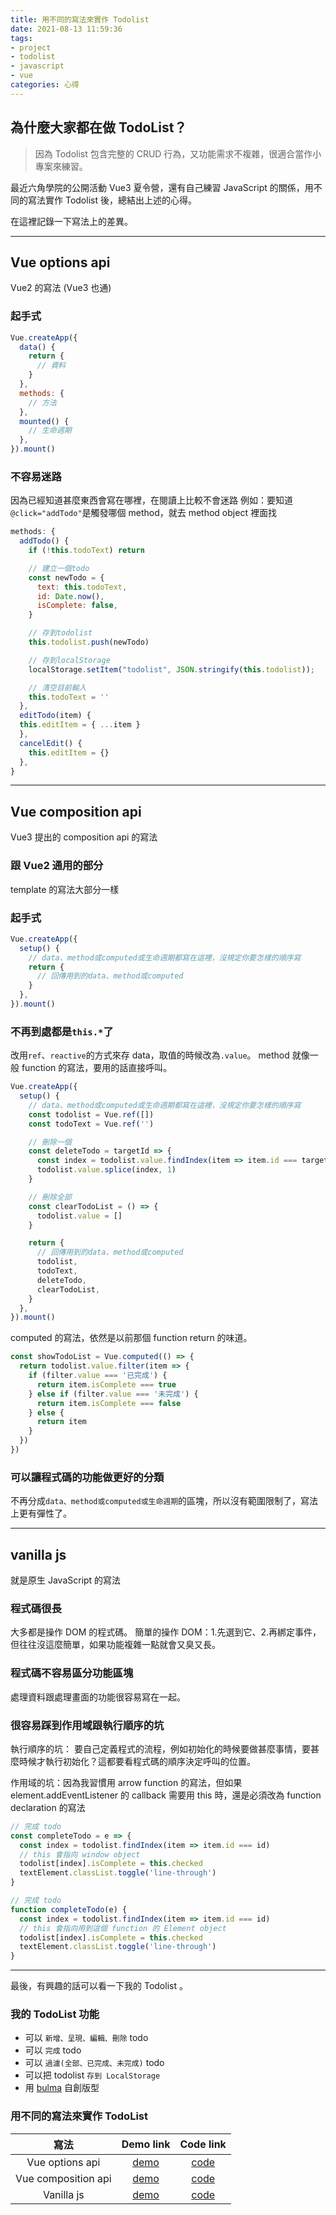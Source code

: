 ```yaml
---
title: 用不同的寫法來實作 Todolist
date: 2021-08-13 11:59:36
tags:
- project
- todolist
- javascript
- vue
categories: 心得
---
```


## 為什麼大家都在做 TodoList？

> 因為 Todolist 包含完整的 CRUD 行為，又功能需求不複雜，很適合當作小專案來練習。

最近六角學院的公開活動 Vue3 夏令營，還有自己練習 JavaScript 的關係，用不同的寫法實作 Todolist 後，總結出上述的心得。

在這裡記錄一下寫法上的差異。

<!-- more -->
---

## Vue options api

Vue2 的寫法 (Vue3 也通)

### 起手式

```js
Vue.createApp({
  data() {
    return {
      // 資料
    }
  },
  methods: {
    // 方法
  },
  mounted() {
    // 生命週期
  },
}).mount()
```

### 不容易迷路

因為已經知道甚麼東西會寫在哪裡，在閱讀上比較不會迷路
例如：要知道`@click="addTodo"`是觸發哪個 method，就去 method object 裡面找

```js
methods: {
  addTodo() {
    if (!this.todoText) return

    // 建立一個todo
    const newTodo = {
      text: this.todoText,
      id: Date.now(),
      isComplete: false,
    }

    // 存到todolist
    this.todolist.push(newTodo)

    // 存到localStorage
    localStorage.setItem("todolist", JSON.stringify(this.todolist));

    // 清空目前輸入
    this.todoText = ''
  },
  editTodo(item) {
  this.editItem = { ...item }
  },
  cancelEdit() {
    this.editItem = {}
  },
}
```

---

## Vue composition api

Vue3 提出的 composition api 的寫法

### 跟 Vue2 通用的部分

template 的寫法大部分一樣

### 起手式

```js
Vue.createApp({
  setup() {
    // data、method或computed或生命週期都寫在這裡，沒規定你要怎樣的順序寫
    return {
      // 回傳用到的data、method或computed
    }
  },
}).mount()
```

### 不再到處都是`this.*`了

改用`ref`、`reactive`的方式來存 data，取值的時候改為`.value`。
method 就像一般 function 的寫法，要用的話直接呼叫。

```js
Vue.createApp({
  setup() {
    // data、method或computed或生命週期都寫在這裡，沒規定你要怎樣的順序寫
    const todolist = Vue.ref([])
    const todoText = Vue.ref('')

    // 刪除一個
    const deleteTodo = targetId => {
      const index = todolist.value.findIndex(item => item.id === targetId)
      todolist.value.splice(index, 1)
    }

    // 刪除全部
    const clearTodoList = () => {
      todolist.value = []
    }

    return {
      // 回傳用到的data、method或computed
      todolist,
      todoText,
      deleteTodo,
      clearTodoList,
    }
  },
}).mount()
```

computed 的寫法，依然是以前那個 function return 的味道。

```js
const showTodoList = Vue.computed(() => {
  return todolist.value.filter(item => {
    if (filter.value === '已完成') {
      return item.isComplete === true
    } else if (filter.value === '未完成') {
      return item.isComplete === false
    } else {
      return item
    }
  })
})
```

### 可以讓程式碼的功能做更好的分類

不再分成`data、method或computed或生命週期`的區塊，所以沒有範圍限制了，寫法上更有彈性了。

---

## vanilla js

就是原生 JavaScript 的寫法

### 程式碼很長

大多都是操作 DOM 的程式碼。
簡單的操作 DOM：1.先選到它、2.再綁定事件，但往往沒這麼簡單，如果功能複雜一點就會又臭又長。

### 程式碼不容易區分功能區塊

處理資料跟處理畫面的功能很容易寫在一起。

### 很容易踩到作用域跟執行順序的坑

執行順序的坑：
要自己定義程式的流程，例如初始化的時候要做甚麼事情，要甚麼時候才執行初始化？這都要看程式碼的順序決定呼叫的位置。

作用域的坑：因為我習慣用 arrow function 的寫法，但如果 element.addEventListener 的 callback 需要用 this 時，還是必須改為 function declaration 的寫法

```js
// 完成 todo
const completeTodo = e => {
  const index = todolist.findIndex(item => item.id === id)
  // this 會指向 window object
  todolist[index].isComplete = this.checked
  textElement.classList.toggle('line-through')
}

// 完成 todo
function completeTodo(e) {
  const index = todolist.findIndex(item => item.id === id)
  // this 會指向用到這個 function 的 Element object
  todolist[index].isComplete = this.checked
  textElement.classList.toggle('line-through')
}
```
---
最後，有興趣的話可以看一下我的 Todolist 。

### 我的 TodoList 功能

- 可以 `新增、呈現、編輯、刪除` todo
- 可以 `完成` todo
- 可以 `過濾(全部、已完成、未完成)` todo
- 可以把 todolist `存到 LocalStorage`
- 用 [bulma](https://bulma.io/) 自創版型

### 用不同的寫法來實作 TodoList

|        寫法         |                               Demo link                               |                                     Code link                                      |
| :-----------------: | :-------------------------------------------------------------------: | :--------------------------------------------------------------------------------: |
|   Vue options api   |   [demo](https://bolaslien.github.io/todolist/vue-options-api.html)   |   [code](https://github.com/BolasLien/todolist/blob/master/vue-options-api.html)   |
| Vue composition api | [demo](https://bolaslien.github.io/todolist/vue-composition-api.html) | [code](https://github.com/BolasLien/todolist/blob/master/vue-composition-api.html) |
|     Vanilla js      |     [demo](https://bolaslien.github.io/todolist/vanilla-js.html)      |     [code](https://github.com/BolasLien/todolist/blob/master/vanilla-js.html)      |
